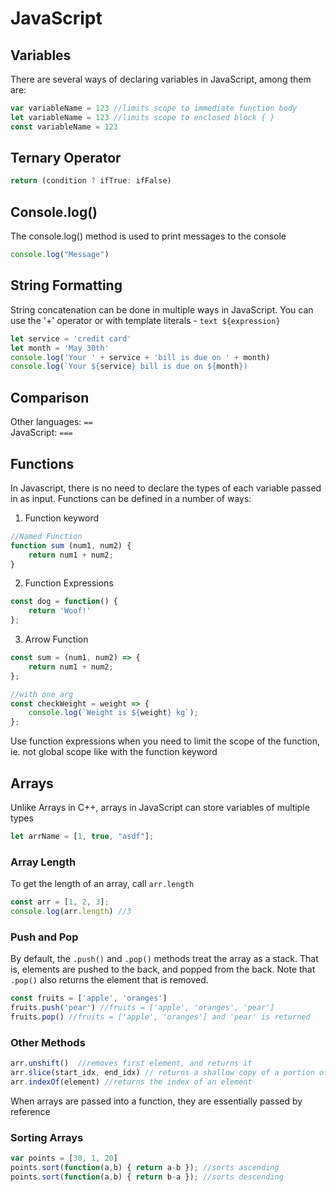 # JavaScript

## Variables
There are several ways of declaring variables in JavaScript, among them are:   
```js
var variableName = 123 //limits scope to immediate function body
let variableName = 123 //limits scope to enclosed block { }
const variableName = 123  
```

 

## Ternary Operator
```js
return (condition ? ifTrue: ifFalse)
```
## Console.log()
The console.log() method is used to print messages to the console

```js
console.log("Message")
```

## String Formatting
String concatenation can be done in multiple ways in JavaScript. You can use the '+' operator or with template literals - `text ${expression}`
```js
let service = 'credit card'
let month = 'May 30th'
console.log('Your ' + service + 'bill is due on ' + month)
console.log(`Your ${service} bill is due on ${month})

```

## Comparison
Other languages: `==`  
JavaScript: `===`

## Functions

In Javascript, there is no need to declare the types of each variable passed in as input. 
Functions can be defined in a number of ways:

1. Function keyword

```js
//Named Function
function sum (num1, num2) {
    return num1 + num2;
}
```

2. Function Expressions  
```js
const dog = function() {
    return 'Woof!'
};
```

3. Arrow Function
```js
const sum = (num1, num2) => {
    return num1 + num2;
};

//with one arg
const checkWeight = weight => {
    console.log(`Weight is ${weight} kg`);
};
```

Use function expressions when you need to limit the scope of the function, ie. not global scope like with the function keyword

## Arrays

Unlike Arrays in C++, arrays in JavaScript can store variables of multiple types
```js
let arrName = [1, true, "asdf"];
```
### Array Length
To get the length of an array, call `arr.length`
```js
const arr = [1, 2, 3];
console.log(arr.length) //3
```
### Push and Pop
By default, the `.push()` and `.pop()` methods treat the array as a stack. That is, elements are pushed to the back, and popped from the back. Note that `.pop()` also returns the element that is removed.

```js
const fruits = ['apple', 'oranges']
fruits.push('pear') //fruits = ['apple', 'oranges', 'pear']
fruits.pop() //fruits = ['apple', 'oranges'] and 'pear' is returned
```

### Other Methods

```js
arr.unshift()  //removes first element, and returns it
arr.slice(start_idx, end_idx) // returns a shallow copy of a portion of the arr, non mutating
arr.indexOf(element) //returns the index of an element
```

When arrays are passed into a function, they are essentially passed by reference

### Sorting Arrays

```js
var points = [30, 1, 20]
points.sort(function(a,b) { return a-b }); //sorts ascending
points.sort(function(a,b) { return b-a }); //sorts descending
```

